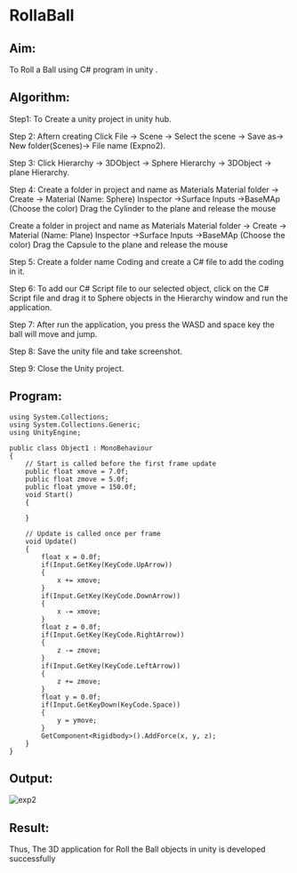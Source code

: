 # RollaBall

## Aim:
To Roll a Ball using C# program in unity .

## Algorithm:
Step1: To Create a unity project in unity hub.

Step 2: Aftern creating Click File -> Scene -> Select the scene -> Save as-> New folder(Scenes)-> File name (Expno2).

Step 3: Click Hierarchy -> 3DObject -> Sphere Hierarchy -> 3DObject -> plane Hierarchy.

Step 4: Create a folder in project and name as Materials Material folder -> Create -> Material (Name: Sphere) Inspector ->Surface Inputs ->BaseMAp (Choose the color) Drag the Cylinder to the plane and release the mouse

Create a folder in project and name as Materials Material folder -> Create -> Material (Name: Plane) Inspector ->Surface Inputs ->BaseMAp (Choose the color) Drag the Capsule to the plane and release the mouse

Step 5: Create a folder name Coding and create a C# file to add the coding in it.

Step 6: To add our C# Script file to our selected object, click on the C# Script file and drag it to Sphere objects in the Hierarchy window and run the application.

Step 7: After run the application, you press the WASD and space key the ball will move and jump.

Step 8: Save the unity file and take screenshot.

Step 9: Close the Unity project.

## Program:
```
using System.Collections;
using System.Collections.Generic;
using UnityEngine;

public class Object1 : MonoBehaviour
{
    // Start is called before the first frame update
    public float xmove = 7.0f;
    public float zmove = 5.0f;
    public float ymove = 150.0f;
    void Start()
    {
        
    }

    // Update is called once per frame
    void Update()
    {
        float x = 0.0f;
        if(Input.GetKey(KeyCode.UpArrow))
        {
            x += xmove;
        }
        if(Input.GetKey(KeyCode.DownArrow))
        {
            x -= xmove;
        }
        float z = 0.0f;
        if(Input.GetKey(KeyCode.RightArrow))
        {
            z -= zmove;
        }
        if(Input.GetKey(KeyCode.LeftArrow))
        {
            z += zmove;
        }
        float y = 0.0f;
        if(Input.GetKeyDown(KeyCode.Space))
        {
            y = ymove;
        }
        GetComponent<Rigidbody>().AddForce(x, y, z);
    }
}
```











## Output:
  ![exp2](https://user-images.githubusercontent.com/75234942/166112573-fda31641-1a7e-4ea6-a81b-3bb8e6c62f51.jpeg)


## Result:
Thus, The 3D application for Roll the Ball objects in unity is developed successfully
